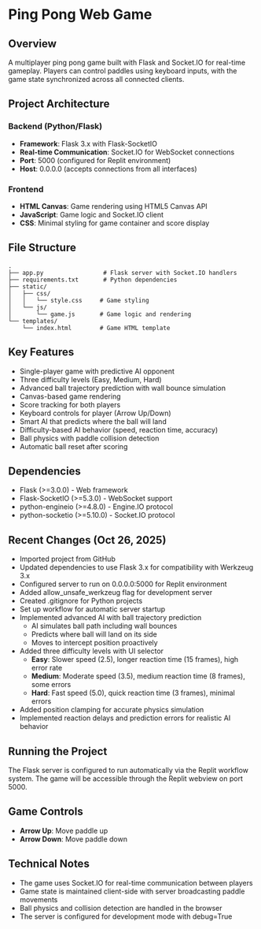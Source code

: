 # Ping Pong Web Game

## Overview
A multiplayer ping pong game built with Flask and Socket.IO for real-time gameplay. Players can control paddles using keyboard inputs, with the game state synchronized across all connected clients.

## Project Architecture

### Backend (Python/Flask)
- **Framework**: Flask 3.x with Flask-SocketIO
- **Real-time Communication**: Socket.IO for WebSocket connections
- **Port**: 5000 (configured for Replit environment)
- **Host**: 0.0.0.0 (accepts connections from all interfaces)

### Frontend
- **HTML Canvas**: Game rendering using HTML5 Canvas API
- **JavaScript**: Game logic and Socket.IO client
- **CSS**: Minimal styling for game container and score display

## File Structure
```
.
├── app.py                 # Flask server with Socket.IO handlers
├── requirements.txt       # Python dependencies
├── static/
│   ├── css/
│   │   └── style.css     # Game styling
│   └── js/
│       └── game.js       # Game logic and rendering
└── templates/
    └── index.html        # Game HTML template
```

## Key Features
- Single-player game with predictive AI opponent
- Three difficulty levels (Easy, Medium, Hard)
- Advanced ball trajectory prediction with wall bounce simulation
- Canvas-based game rendering
- Score tracking for both players
- Keyboard controls for player (Arrow Up/Down)
- Smart AI that predicts where the ball will land
- Difficulty-based AI behavior (speed, reaction time, accuracy)
- Ball physics with paddle collision detection
- Automatic ball reset after scoring

## Dependencies
- Flask (>=3.0.0) - Web framework
- Flask-SocketIO (>=5.3.0) - WebSocket support
- python-engineio (>=4.8.0) - Engine.IO protocol
- python-socketio (>=5.10.0) - Socket.IO protocol

## Recent Changes (Oct 26, 2025)
- Imported project from GitHub
- Updated dependencies to use Flask 3.x for compatibility with Werkzeug 3.x
- Configured server to run on 0.0.0.0:5000 for Replit environment
- Added allow_unsafe_werkzeug flag for development server
- Created .gitignore for Python projects
- Set up workflow for automatic server startup
- Implemented advanced AI with ball trajectory prediction
  - AI simulates ball path including wall bounces
  - Predicts where ball will land on its side
  - Moves to intercept position proactively
- Added three difficulty levels with UI selector
  - **Easy**: Slower speed (2.5), longer reaction time (15 frames), high error rate
  - **Medium**: Moderate speed (3.5), medium reaction time (8 frames), some errors
  - **Hard**: Fast speed (5.0), quick reaction time (3 frames), minimal errors
- Added position clamping for accurate physics simulation
- Implemented reaction delays and prediction errors for realistic AI behavior

## Running the Project
The Flask server is configured to run automatically via the Replit workflow system. The game will be accessible through the Replit webview on port 5000.

## Game Controls
- **Arrow Up**: Move paddle up
- **Arrow Down**: Move paddle down

## Technical Notes
- The game uses Socket.IO for real-time communication between players
- Game state is maintained client-side with server broadcasting paddle movements
- Ball physics and collision detection are handled in the browser
- The server is configured for development mode with debug=True
